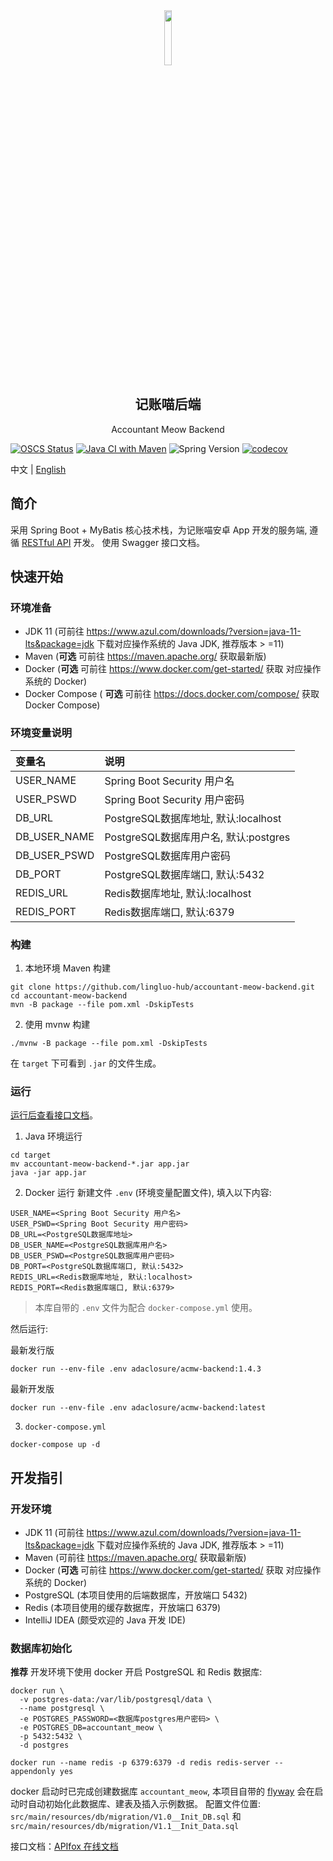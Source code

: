 <div align=center>
<img src='https://user-images.githubusercontent.com/25563773/171997432-ff332de2-f85d-44e2-87d1-67247f73df9a.png' width="15%" />
</div>
<h2 align="center">记账喵后端</h2>
<p align="center">Accountant Meow Backend</p>

[![OSCS Status](https://www.oscs1024.com/platform/badge/lingluo-hub/accountant-meow-backend.svg?size=small)](https://www.oscs1024.com/project/lingluo-hub/accountant-meow-backend?ref=badge_small)
[![Java CI with Maven](https://github.com/lingluo-hub/accountant-meow-backend/actions/workflows/maven.yml/badge.svg)](https://github.com/lingluo-hub/accountant-meow-backend/actions/workflows/maven.yml)
![Spring Version](https://img.shields.io/badge/spring%20boot-2.7.2-green)
[![codecov](https://codecov.io/gh/lingluo-hub/accountant-meow-backend/branch/main/graph/badge.svg?token=FgwEZXPtOM)](https://codecov.io/gh/lingluo-hub/accountant-meow-backend)

中文 | [English](./README.md)

## 简介

采用 Spring Boot + MyBatis 核心技术栈，为记账喵安卓 App 开发的服务端, 遵循 [RESTful API](https://restfulapi.net/) 开发。
使用 Swagger 接口文档。 

## 快速开始

### 环境准备

- JDK 11 (可前往 https://www.azul.com/downloads/?version=java-11-lts&package=jdk 下载对应操作系统的 Java JDK, 推荐版本 >
  =11)
- Maven (**可选** 可前往 https://maven.apache.org/ 获取最新版)
- Docker (**可选** 可前往 https://www.docker.com/get-started/ 获取 对应操作系统的 Docker)
- Docker Compose ( **可选** 可前往 https://docs.docker.com/compose/ 获取 Docker Compose)

### 环境变量说明

| 变量名          | 说明                            |
|:-------------|:------------------------------|
| USER_NAME    | Spring Boot Security 用户名      |
| USER_PSWD    | Spring Boot Security 用户密码     |
| DB_URL       | PostgreSQL数据库地址, 默认:localhost |
| DB_USER_NAME | PostgreSQL数据库用户名, 默认:postgres |
| DB_USER_PSWD | PostgreSQL数据库用户密码             |
| DB_PORT      | PostgreSQL数据库端口, 默认:5432      |
| REDIS_URL    | Redis数据库地址, 默认:localhost      |
| REDIS_PORT   | Redis数据库端口, 默认:6379           |

### 构建

1. 本地环境 Maven 构建

```shell
git clone https://github.com/lingluo-hub/accountant-meow-backend.git
cd accountant-meow-backend
mvn -B package --file pom.xml -DskipTests
```

2. 使用 mvnw 构建

  ```shell
  ./mvnw -B package --file pom.xml -DskipTests
  ```

在 `target` 下可看到 `.jar` 的文件生成。

### 运行

[运行后查看接口文档](http://localhost:8080/swagger-ui/index.html#/)。

1. Java 环境运行

  ```shell
  cd target
  mv accountant-meow-backend-*.jar app.jar
  java -jar app.jar
  ```

2. Docker 运行
   新建文件 `.env` (环境变量配置文件), 填入以下内容:

  ```
  USER_NAME=<Spring Boot Security 用户名>
  USER_PSWD=<Spring Boot Security 用户密码>
  DB_URL=<PostgreSQL数据库地址>
  DB_USER_NAME=<PostgreSQL数据库用户名>
  DB_USER_PSWD=<PostgreSQL数据库用户密码>
  DB_PORT=<PostgreSQL数据库端口, 默认:5432>
  REDIS_URL=<Redis数据库地址, 默认:localhost>
  REDIS_PORT=<Redis数据库端口, 默认:6379>
  ```
> 本库自带的 `.env` 文件为配合 `docker-compose.yml` 使用。

然后运行:

最新发行版

  ```shell
  docker run --env-file .env adaclosure/acmw-backend:1.4.3
  ```

最新开发版

  ```shell
  docker run --env-file .env adaclosure/acmw-backend:latest
  ```

3. `docker-compose.yml`

```shell
docker-compose up -d
```

## 开发指引

### 开发环境

- JDK 11 (可前往 https://www.azul.com/downloads/?version=java-11-lts&package=jdk 下载对应操作系统的 Java JDK, 推荐版本 >
  =11)
- Maven (可前往 https://maven.apache.org/ 获取最新版)
- Docker (**可选** 可前往 https://www.docker.com/get-started/ 获取 对应操作系统的 Docker)
- PostgreSQL (本项目使用的后端数据库，开放端口 5432)
- Redis (本项目使用的缓存数据库，开放端口 6379)
- IntelliJ IDEA (颇受欢迎的 Java 开发 IDE)

### 数据库初始化

**推荐** 开发环境下使用 docker 开启 PostgreSQL 和 Redis 数据库:

```shell
docker run \
  -v postgres-data:/var/lib/postgresql/data \
  --name postgresql \
  -e POSTGRES_PASSWORD=<数据库postgres用户密码> \
  -e POSTGRES_DB=accountant_meow \
  -p 5432:5432 \
  -d postgres
```

```shell
docker run --name redis -p 6379:6379 -d redis redis-server --appendonly yes
```

docker 启动时已完成创建数据库 `accountant_meow`, 本项目自带的 [flyway](https://flywaydb.org/) 会在启动时自动初始化此数据库、建表及插入示例数据。
配置文件位置: `src/main/resources/db/migration/V1.0__Init_DB.sql`
和 `src/main/resources/db/migration/V1.1__Init_Data.sql`

接口文档：[APIfox 在线文档](https://www.apifox.cn/apidoc/shared-ea01e1d8-803d-4828-988e-540fd0a572e9)
